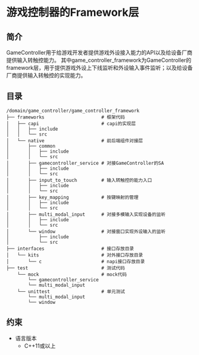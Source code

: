 # 游戏控制器的Framework层

## 简介

GameController用于给游戏开发者提供游戏外设接入能力的API以及给设备厂商提供输入转触控能力。
其中game_controller_framework为GameController的framework层，用于提供游戏外设上下线监听和外设输入事件监听；以及给设备厂商提供输入转触控的实现能力。

## 目录

```
/domain/game_controller/game_controller_framework
├── frameworks                     # 框架代码
│   ├── capi                       # capi的实现层
│   │   ├── include
│   │   └── src
│   └── native                     # 前后端组件对接层
│       ├── common
│       │   ├── include
│       │   └── src
│       ├── gamecontroller_service # 对接GameController的SA
│       │   ├── include
│       │   └── src
│       ├── input_to_touch         # 输入转触控的能力入口
│       │   ├── include
│       │   └── src
│       ├── key_mapping            # 按键映射的管理
│       │   ├── include
│       │   └── src
│       ├── multi_modal_input      # 对接多模输入实现设备的监听
│       │   ├── include
│       │   └── src
│       └── window                 # 对接窗口实现外设输入的监听
│           ├── include
│           └── src  
├── interfaces                     # 接口存放目录 
│   └── kits                       # 对外接口存放目录 
│       └── c                      # napi接口存放目录
├── test                           # 测试代码
    └── mock                       # mock代码
        └── gamecontroller_service
        └── multi_modal_input
    └── unittest                   # 单元测试  
        └── multi_modal_input 
        └── window   
```

## 约束

- 语言版本
    - C++11或以上
  